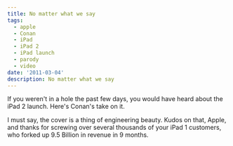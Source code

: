```yaml
---
title: No matter what we say
tags:
  - apple
  - Conan
  - iPad
  - iPad 2
  - iPad launch
  - parody
  - video
date: '2011-03-04'
description: No matter what we say
---
```


If you weren't in a hole the past few days, you would have heard about the iPad 2 launch. Here's Conan's take on it.

I must say, the cover is a thing of engineering beauty. Kudos on that, Apple, and thanks for screwing over several thousands of your iPad 1 customers, who forked up 9.5 Billion in revenue in 9 months.